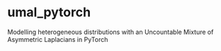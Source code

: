 # umal_pytorch
Modelling heterogeneous distributions with an Uncountable Mixture of Asymmetric Laplacians in PyTorch
